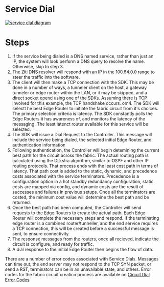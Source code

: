 # Service Dial 
[![service dial diagram](https://mermaid.ink/img/pako:eNqNVMFqGzEQ_ZVBJwds4yQlhz0YgjeBEJo23pyKLkI7sUXk0VbSNpiQf6-0u7Yl2ylFYKynNzNv5mn1waSpkRXM4e8WSWKpxMqKDSevvEao0P5REiHAGkYvi58XnDg1wnolVSPIw23TaCWFV4ZgoRWSz89_Ka-gfKrOoFX5mKMLQ94ardHm-F29Qlia1qOFy6-Prr5WFvuIWeM6VTyZ71RC0f0-t2i3nPboZH4aNFCX6BpDDmF0OZtNb75NZ9PZxbkiMFQJXYfQMMrYLqHsKKNreBdbWAuq3Vq8YchAxiOYoBqSsLTdCnUfPQiNjMn8MMMoMNq2jNY6z3MepMQHCgdBLK3SCpxTt6vQuSjyxbwhBXB3KR7KsOlK_GiiDtfPN5WeqemyghRatlr0wuNKOJN5ZvU-JmnhwA49ZO6fsvNkR7PZcXv7cvLVkeP99fkv247T_LNm2kzi8mDbQDqsw1xPr9f4rN5SeAH32ryzMdug3QhVh4_9gxMAZ36NG-SsCH9rfBWt9pxx-gxU0XpTbUmywtsWx6xtauF3bwMrXoV2e_SuVt7YPYjd9nv_qnSPy-dfEgiO9A)](https://mermaid-js.github.io/mermaid-live-editor/edit#pako:eNqNVMFqGzEQ_ZVBJwds4yQlhz0YgjeBEJo23pyKLkI7sUXk0VbSNpiQf6-0u7Yl2ylFYKynNzNv5mn1waSpkRXM4e8WSWKpxMqKDSevvEao0P5REiHAGkYvi58XnDg1wnolVSPIw23TaCWFV4ZgoRWSz89_Ka-gfKrOoFX5mKMLQ94ardHm-F29Qlia1qOFy6-Prr5WFvuIWeM6VTyZ71RC0f0-t2i3nPboZH4aNFCX6BpDDmF0OZtNb75NZ9PZxbkiMFQJXYfQMMrYLqHsKKNreBdbWAuq3Vq8YchAxiOYoBqSsLTdCnUfPQiNjMn8MMMoMNq2jNY6z3MepMQHCgdBLK3SCpxTt6vQuSjyxbwhBXB3KR7KsOlK_GiiDtfPN5WeqemyghRatlr0wuNKOJN5ZvU-JmnhwA49ZO6fsvNkR7PZcXv7cvLVkeP99fkv247T_LNm2kzi8mDbQDqsw1xPr9f4rN5SeAH32ryzMdug3QhVh4_9gxMAZ36NG-SsCH9rfBWt9pxx-gxU0XpTbUmywtsWx6xtauF3bwMrXoV2e_SuVt7YPYjd9nv_qnSPy-dfEgiO9A)

# Steps

1. If the service being dialed is a DNS named service, rather than just an IP, the system will look perform a DNS query to resolve the name.  Otherwise, skip to step 3.  
2. The Ziti DNS resolver will respond with an IP in the 100.64.0.0 range to steer the traffic into the software.  
3. The client will then make a TCP connection with the SDK.  This may be done in a number of ways, a tunneler client on the host, a gateway tunneler or edge router within the LAN, or it may be skipped, and a direct socket opend using one of the SDKs.  Assuming there is TCP involved for this example, the TCP handshake occurs.
om4. The SDK will selectt he best Edge Router to initiate the fabric circuit from it's choices.  The primary selection criteria is latency.  The SDK constantly polls the Edge Routers it has awareness of, and monitors the latency of the messaging.  The least latenct router available for this service will be selected. 
4. The SDK will issue a Dial Request to the Controller.  This message will include the service being dialed, the selected initial Edge Router, and authentication information
5. Following authentication, the Controller will begin detemining the current best path for the circuit across the fabric.  The actual routing path is calculated using the Dijkstra algorithm, similar to OSPF and other IP routing protocols.  That process ends with the least cost path in terms of latency.  That path cost is added to the static, dynamic, and precedence costs associated with the service terminators.  Precedence is a configuration option in a hot standby redundancy configuration, static costs are mapped via config, and dynamic costs are the result of successes and failures in previous setups.  Once all the terminators are costed, the minimum cost value will determine the best path and be returned.
6. Once the best path has been computed, the Controller will send requests to the Edge Routers to create the actual path.  Each Edge Router will complete the necessary steps and respond.  If the terminating edge router is a combined router/tunneller, and the end service requires a TCP connection, this will be created before a successful message is sent, to ensure connectivity.
7. The response messages from the routers, once all recieved, indicate the circuit is configure, and ready for traffic.
8. A dial response to the initial Edge Router then begins the flow of data.

There are a number of error codes associated with Service Dials.  Messages can time out, the end server may not respond to the TCP SYN packet, or send a RST, terminators can be in an unavailable state, and others.  Error codes for the fabric circuit creation process are available on [Circuit Dial Error Codes](/docusaurus/docs/manage/troubleshooting/20-circuit-create-error-codes)
